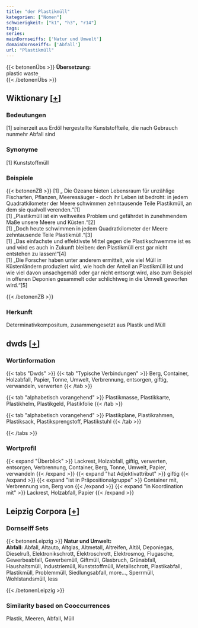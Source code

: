 ```yaml
---
title: "der Plastikmüll"
kategorien: ["Nomen"]
schwierigkeit: ["k1", "h3", "r14"]
tags:
series:
mainDornseiffs: ['Natur und Umwelt']
domainDornseiffs: ['Abfall']
url: "Plastikmüll"
---
```


{{< betonenÜbs >}}
**Übersetzung:**  
plastic waste  
{{< /betonenÜbs >}}

## Wiktionary [[+](https://de.wiktionary.org/wiki/Plastikmüll)]

### Bedeutungen
[1] seinerzeit aus Erdöl hergestellte Kunststoffteile, die nach Gebrauch nunmehr Abfall sind  

### Synonyme
[1] Kunststoffmüll  

### Beispiele
{{< betonenZB >}}
[1] „ Die Ozeane bieten Lebensraum für unzählige Fischarten, Pflanzen, Meeressäuger - doch ihr Leben ist bedroht: in jedem Quadratkilometer der Meere schwimmen zehntausende Teile Plastikmüll, an dem sie qualvoll verenden.“[1]  
[1] „Plastikmüll ist ein weltweites Problem und gefährdet in zunehmendem Maße unsere Meere und Küsten.“[2]  
[1] „Doch heute schwimmen in jedem Quadratkilometer der Meere zehntausende Teile Plastikmüll.“[3]  
[1] „Das einfachste und effektivste Mittel gegen die Plastikschwemme ist es und wird es auch in Zukunft bleiben: den Plastikmüll erst gar nicht entstehen zu lassen!“[4]  
[1] „Die Forscher haben unter anderem ermittelt, wie viel Müll in Küstenländern produziert wird, wie hoch der Anteil an Plastikmüll ist und wie viel davon unsachgemäß oder gar nicht entsorgt wird, also zum Beispiel in offenen Deponien gesammelt oder schlichtweg in die Umwelt geworfen wird.“[5]  

{{< /betonenZB >}}
### Herkunft
Determinativkompositum, zusammengesetzt aus Plastik und Müll  



## dwds [[+](https://www.dwds.de/wb/Plastikmüll)]

### Wortinformation
{{< tabs "Dwds" >}}
{{< tab "Typische Verbindungen" >}}
Berg, Container, Holzabfall, Papier, Tonne, Umwelt, Verbrennung, entsorgen, giftig, verwandeln, verwerten
{{< /tab >}}

{{< tab "alphabetisch vorangehend" >}}
Plastikmasse, Plastikkarte, Plastikhelm, Plastikgeld, Plastikfolie
{{< /tab >}}

{{< tab "alphabetisch vorangehend" >}}
Plastikplane, Plastikrahmen, Plastiksack, Plastiksprengstoff, Plastikstuhl
{{< /tab >}}

{{< /tabs >}}

### Wortprofil
{{< expand "Überblick" >}} Lackrest, Holzabfall, giftig, verwerten, entsorgen, Verbrennung, Container, Berg, Tonne, Umwelt, Papier, verwandeln {{< /expand >}}
{{< expand "hat Adjektivattribut" >}} giftig {{< /expand >}}
{{< expand "ist in Präpositionalgruppe" >}} Container mit, Verbrennung von, Berg von {{< /expand >}}
{{< expand "in Koordination mit" >}} Lackrest, Holzabfall, Papier {{< /expand >}}

## Leipzig Corpora [[+](https://corpora.uni-leipzig.de/en/res?word=Plastikmüll&corpusId=deu_newscrawl-public_2018)]

### Dornseiff Sets
{{< betonenLeipzig >}}
**Natur und Umwelt:**  
**Abfall:** Abfall, Altauto, Altglas, Altmetall, Altreifen, Altöl, Deponiegas, Dieselruß, Elektronikschrott, Elektroschrott, Elektrosmog, Flugasche, Gewerbeabfall, Gewerbemüll, Giftmüll, Glasbruch, Grünabfall, Haushaltsmüll, Industriemüll, Kunststoffmüll, Metallschrott, Plastikabfall, Plastikmüll, Problemmüll, Siedlungsabfall, more..., Sperrmüll, Wohlstandsmüll, less  

{{< /betonenLeipzig >}}

### Similarity based on Cooccurrences
Plastik, Meeren, Abfall, Müll

